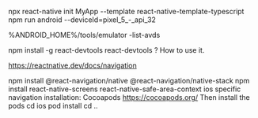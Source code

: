 npx react-native init MyApp --template react-native-template-typescript
npm run android --deviceId=pixel_5_-_api_32

%ANDROID_HOME%/tools/emulator -list-avds

npm install -g react-devtools
react-devtools ? How to use it.

https://reactnative.dev/docs/navigation

npm install @react-navigation/native @react-navigation/native-stack
npm install react-native-screens react-native-safe-area-context
ios specific navigation installation: Cocoapods https://cocoapods.org/ Then install the pods
cd ios
pod install
cd ..

